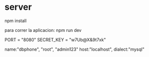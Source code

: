 # server

npm install


para correr la aplicacion: npm run dev

<!-- ENV  -->
PORT = "8080"
SECRET_KEY = "w7Ub@X&9t7xk"

<!-- Database -->
name:"dbphone", 
"root", 
"admin123"
host:"localhost",
dialect:"mysql"

